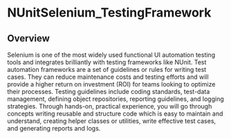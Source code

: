 # NUnitSelenium_TestingFramework
## Overview
Selenium is one of the most widely used functional UI automation testing tools and integrates brilliantly with testing frameworks like NUnit. Test automation frameworks are a set of guidelines or rules for writing test cases. They can reduce maintenance costs and testing efforts and will provide a higher return on investment (ROI) for teams looking to optimize their processes. Testing guidelines include coding standards, test-data management, defining object repositories, reporting guidelines, and logging strategies. Through hands-on, practical experience, you will go through concepts writing reusable and structure code which is easy to maintain and understand, creating helper classes or utilities, write effective test cases, and generating reports and logs.
